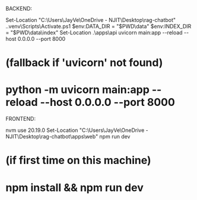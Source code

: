BACKEND:

Set-Location "C:\Users\JayVe\OneDrive - NJIT\Desktop\rag-chatbot"
.\.venv\Scripts\Activate.ps1
$env:DATA_DIR = "$PWD\data"
$env:INDEX_DIR = "$PWD\data\index"
Set-Location .\apps\api
uvicorn main:app --reload --host 0.0.0.0 --port 8000
# (fallback if 'uvicorn' not found)
# python -m uvicorn main:app --reload --host 0.0.0.0 --port 8000


FRONTEND:

nvm use 20.19.0
Set-Location "C:\Users\JayVe\OneDrive - NJIT\Desktop\rag-chatbot\apps\web"
npm run dev
# (if first time on this machine)
# npm install && npm run dev
